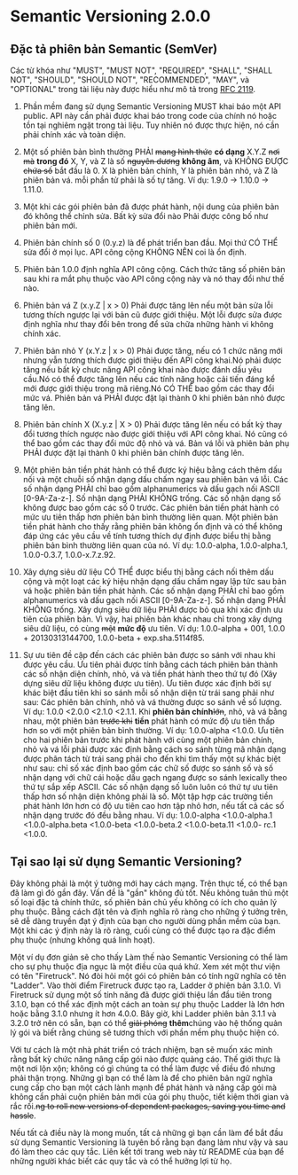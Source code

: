 Semantic Versioning 2.0.0
==============================

Đặc tả phiên bản Semantic (SemVer)
------------------------------------------

Các từ khóa như "MUST", "MUST NOT", "REQUIRED", "SHALL", "SHALL NOT", "SHOULD",
"SHOULD NOT", "RECOMMENDED", "MAY", và "OPTIONAL" trong tài liệu này được hiểu như mô tả trong [RFC 2119](http://tools.ietf.org/html/rfc2119).

1. Phần mềm đang sử dụng Semantic Versioning MUST khai báo một API public. API này
cần phải được khai báo trong code của chính nó hoặc tồn tại nghiêm ngặt trong tài liệu.
Tuy nhiên nó được thực hiện, nó cần phải chính xác và toàn diện.

2. Một số phiên bản bình thường PHẢI ~~mang hình thức~~ **có dạng** X.Y.Z ~~nơi mà~~ **trong đó** X, Y, và Z là
số ~~nguyên dương~~ **không âm**, và KHÔNG ĐƯỢC ~~chứa số~~ bắt đầu là 0. X là phiên bản chính, Y là phiên bản nhỏ, và Z là phiên bản vá.
mỗi phần tử phải là số tự tăng. Ví dụ: 1.9.0 -> 1.10.0 -> 1.11.0.

3. Một khi các gói phiên bản đã được phát hành, nội dung của phiên bản đó không thể chỉnh sửa. Bất kỳ sửa đổi nào Phải được công bố như phiên bản mới.

4. Phiên bản chính số 0  (0.y.z) là để phát triển ban đầu. Mọi thứ CÓ THỂ sửa đổi ở mọi lục. API công cộng KHÔNG NÊN coi là ổn định.

5. Phiên bản 1.0.0 định nghĩa API công cộng. Cách thức tăng số phiên bản sau khi ra mắt phụ thuộc vào API công cộng này và nó thay đổi như thế nào.

6. Phiên bản vá Z (x.y.Z | x > 0) Phải được tăng lên nếu một bản sửa lỗi tương thích ngược lại với bản cũ được giới thiệu. Một lỗi được sửa được định nghĩa như thay đổi bên trong để sửa chữa những hành vi không chính xác.

7. Phiên bản nhỏ Y (x.Y.z | x > 0) Phải được tăng, nếu có 1 chức năng mới nhưng vẫn tương thích được giới thiệu đến API công khai.Nó phải được tăng nếu bất kỳ chưc năng API công khai nào được đánh dấu yêu cầu.Nó có thể được tăng lên nếu các tính năng hoặc cải tiến đáng kể mới được giới thiệu trong mã riêng.Nó CÓ THỂ bao gồm các thay đổi mức vá. Phiên bản vá PHẢI được đặt lại thành 0 khi phiên bản nhỏ được tăng lên.

8. Phiên bản chính X (X.y.z | X > 0) Phải được tăng lên nếu có bất kỳ thay đổi tương thích ngược nào được giới thiệu với API công khai. Nó cũng có thể bao gồm các thay đổi mức độ nhỏ và vá. Bản vá lỗi và phiên bản phụ PHẢI được đặt lại thành 0 khi phiên bản chính được tăng lên.

9. Một phiên bản tiền phát hành có thể được ký hiệu bằng cách thêm dấu nối và một chuỗi số nhận dạng dấu chấm ngay sau phiên bản vá lỗi. Các số nhận dạng PHẢI chỉ bao gồm alphanumerics và dấu gạch nối ASCII [0-9A-Za-z-]. Số nhận dạng PHẢI KHÔNG trống. Các số nhận dạng số không được bao gồm các số 0 trước. Các phiên bản tiền phát hành có mức ưu tiên thấp hơn phiên bản bình thường liên quan. Một phiên bản tiền phát hành cho thấy rằng phiên bản không ổn định và có thể không đáp ứng các yêu cầu về tính tương thích dự định được biểu thị bằng phiên bản bình thường liên quan của nó. Ví dụ: 1.0.0-alpha, 1.0.0-alpha.1, 1.0.0-0.3.7, 1.0.0-x.7.z.92.

10. Xây dựng siêu dữ liệu CÓ THỂ được biểu thị bằng cách nối thêm dấu cộng và một loạt các ký hiệu nhận dạng dấu chấm ngay lập tức sau bản vá hoặc phiên bản tiền phát hành. Các số nhận dạng PHẢI chỉ bao gồm alphanumerics và dấu gạch nối ASCII [0-9A-Za-z-]. Số nhận dạng PHẢI KHÔNG trống. Xây dựng siêu dữ liệu PHẢI được bỏ qua khi xác định ưu tiên của phiên bản. Vì vậy, hai phiên bản khác nhau chỉ trong xây dựng siêu dữ liệu, có cùng ~~một~~ **mức độ** ưu tiên. Ví dụ: 1.0.0-alpha + 001, 1.0.0 + 20130313144700, 1.0.0-beta + exp.sha.5114f85.

11. Sự ưu tiên đề cập đến cách các phiên bản được so sánh với nhau khi được yêu cầu. Ưu tiên phải được tính bằng cách tách phiên bản thành các số nhận diện chính, nhỏ, vá và tiền phát hành theo thứ tự đó (Xây dựng siêu dữ liệu không được ưu tiên). Ưu tiên được xác định bởi sự khác biệt đầu tiên khi so sánh mỗi số nhận diện từ trái sang phải như sau: Các phiên bản chính, nhỏ và vá thường được so sánh về số lượng. Ví dụ: 1.0.0 <2.0.0 <2.1.0 <2.1.1. Khi **phiên bản chính**~~lớn~~, nhỏ, và vá bằng nhau, một phiên bản ~~trước khi~~ **tiền** phát hành có mức độ ưu tiên thấp hơn so với một phiên bản bình thường. Ví dụ: 1.0.0-alpha <1.0.0. Ưu tiên cho hai phiên bản trước khi phát hành với cùng một phiên bản chính, nhỏ và vá lỗi phải được xác định bằng cách so sánh từng mã nhận dạng được phân tách từ trái sang phải cho đến khi tìm thấy một sự khác biệt như sau: chỉ số xác định bao gồm các chữ số được so sánh số và số nhận dạng với chữ cái hoặc dấu gạch ngang được so sánh lexically theo thứ tự sắp xếp ASCII. Các số nhận dạng số luôn luôn có thứ tự ưu tiên thấp hơn số nhận diện không phải là số. Một tập hợp các trường tiền phát hành lớn hơn có độ ưu tiên cao hơn tập nhỏ hơn, nếu tất cả các số nhận dạng trước đó đều bằng nhau. Ví dụ: 1.0.0-alpha <1.0.0-alpha.1 <1.0.0-alpha.beta <1.0.0-beta <1.0.0-beta.2 <1.0.0-beta.11 <1.0.0- rc.1 <1.0.0.


Tại sao lại sử dụng Semantic Versioning?
----------------------------

Đây không phải là một ý tưởng mới hay cách mạng. Trên thực tế, có thể bạn đã làm gì đó gần đây. Vấn đề là "gần" không đủ tốt. Nếu không tuân thủ một số loại đặc tả chính thức, số phiên bản chủ yếu không có ích cho quản lý phụ thuộc. Bằng cách đặt tên và định nghĩa rõ ràng cho những ý tưởng trên, sẽ dễ dàng truyền đạt ý định của bạn cho người dùng phần mềm của bạn. Một khi các ý định này là rõ ràng, cuối cùng có thể được tạo ra đặc điểm phụ thuộc (nhưng không quá linh hoạt).

Một ví dụ đơn giản sẽ cho thấy Làm thế nào Semantic Versioning có thể làm cho sự phụ thuộc địa ngục là một điều của quá khứ. Xem xét một thư viện có tên "Firetruck". Nó đòi hỏi một gói có phiên bản có tính ngữ nghĩa có tên "Ladder". Vào thời điểm Firetruck được tạo ra, Ladder ở phiên bản 3.1.0. Vì Firetruck sử dụng một số tính năng đã được giới thiệu lần đầu tiên trong 3.1.0, bạn có thể xác định một cách an toàn sự phụ thuộc Ladder là lớn hơn hoặc bằng 3.1.0 nhưng ít hơn 4.0.0. Bây giờ, khi Ladder phiên bản 3.1.1 và 3.2.0 trở nên có sẵn, bạn có thể ~~giải phóng~~ **thêm**chúng vào hệ thống quản lý gói và biết rằng chúng sẽ tương thích với phần mềm phụ thuộc hiện có.

Với tư cách là một nhà phát triển có trách nhiệm, bạn sẽ muốn xác minh rằng bất kỳ chức năng nâng cấp gói nào được quảng cáo. Thế giới thực là một nơi lộn xộn; không có gì chúng ta có thể làm được về điều đó nhưng phải thận trọng. Những gì bạn có thể làm là để cho phiên bản ngữ nghĩa cung cấp cho bạn một cách lành mạnh để phát hành và nâng cấp gói mà không cần phải cuộn phiên bản mới của gói phụ thuộc, tiết kiệm thời gian và rắc rối.~~ng to roll new versions of dependent packages, saving you
time and hassle~~.

Nếu tất cả điều này là mong muốn, tất cả những gì bạn cần làm để bắt đầu sử dụng Semantic Versioning là tuyên bố rằng bạn đang làm như vậy và sau đó làm theo các quy tắc. Liên kết tới trang web này từ README của bạn để những người khác biết các quy tắc và có thể hưởng lợi từ họ.


